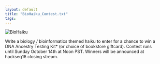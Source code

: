 ```yaml
---
layout: default
title: "BioHaiku_Contest.txt"
tags:
---
```


![BioHaiku](https://static1.squarespace.com/static/56e4a3eb01dbae3492a238b0/t/5bb7c3a1f4e1fce77bbc900f/1538769842663/BioHaiku.png?format=700w)

<div></div>

Write a biology / bioinformatics themed haiku to enter for a chance to win a DNA Ancestry Testing Kit* (or choice of bookstore giftcard). Contest runs until Sunday October 14th at Noon PST. Winners will be announced at hackseq18 closing stream.
